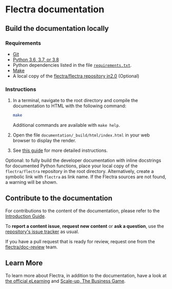 # Flectra documentation

## Build the documentation locally

### Requirements

- [Git](https://www.flectrahq.com/documentation/2.0/contributing/documentation/introduction_guide.html#install-git)
- [Python 3.6, 3.7, or 3.8](https://www.flectrahq.com/documentation/2.0/contributing/documentation/introduction_guide.html#python)
- Python dependencies listed in the file [`requirements.txt`](https://gitlab.com/flectra-hq/documentation-user/tree/2.0/requirements.txt).
- [Make](https://www.flectrahq.com/documentation/2.0/contributing/documentation/introduction_guide.html#make)
- A local copy of the [flectra/flectra repository in2.0](https://gitlab.com/flectra-hq/flectra/tree/2.0) (Optional)

### Instructions

1. In a terminal, navigate to the root directory and compile the documentation to HTML with the
   following command:

   ```sh
   make
   ```

   Additional commands are available with `make help`.

2. Open the file `documentation/_build/html/index.html` in your web browser to display the render.

3. See [this guide](https://www.flectrahq.com/documentation/2.0/contributing/documentation/introduction_guide.html#preview-your-changes)
   for more detailed instructions.

Optional: to fully build the developer documentation with inline docstrings for documented Python
functions, place your local copy of the `flectra/flectra` repository in the root directory. Alternatively,
create a symbolic link with `flectra` as link name. If the Flectra sources are not found, a warning will
be shown.

## Contribute to the documentation

For contributions to the content of the documentation, please refer to the
[Introduction Guide](https://www.flectrahq.com/documentation/2.0/contributing/documentation/introduction_guide.html).

To **report a content issue**, **request new content** or **ask a question**, use the
[repository's issue tracker](https://gitlab.com/flectra-hq/documentation-user-user/issues) as usual.

If you have a pull request that is ready for review, request one from the
[flectra/doc-review](https://github.com/orgs/flectra/teams/doc-review) team.


## Learn More

To learn more about Flectra, in addition to the documentation, have a look at
[the official eLearning](https://flectrahq.com/slides) and
[Scale-up, The Business Game](https://www.flectrahq.com/page/scale-up-business-game).